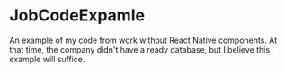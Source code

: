 # JobCodeExpamle
An example of my code from work without React Native components. At that time, the company didn't have a ready database, but I believe this example will suffice.

